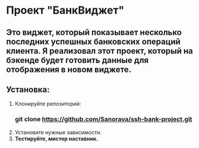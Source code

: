 # Проект "БанкВиджет"
## Это виджет, который показывает несколько последних успешных банковских операций клиента. Я реализовал этот проект, который на бэкенде будет готовить данные для отображения в новом виджете.
## Установка:
1. Клонируйте репозиторий:
   ### git clone https://github.com/Sanorava/ssh-bank-project.git
2. Установите нужные зависимости.
3. **Тестируйте, мистер наставник.**
